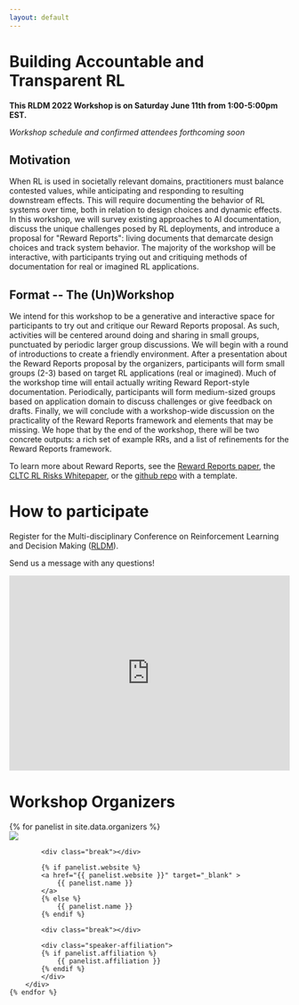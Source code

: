 ```yaml
---
layout: default
---
```


#  Building Accountable and Transparent RL

**This RLDM 2022  Workshop is on Saturday June 11th from 1:00-5:00pm EST.**

_Workshop schedule and confirmed attendees forthcoming soon_

## Motivation

When RL is used in societally relevant domains, practitioners must balance contested values, while anticipating and responding to resulting downstream effects. 
This will require documenting the behavior of RL systems over time, both in relation to design choices and dynamic effects. 
In this workshop, we will survey existing approaches to AI documentation, discuss the unique challenges posed by RL deployments, and introduce a proposal for "Reward Reports": living documents that demarcate design choices and track system behavior. 
The majority of the workshop will be interactive, with participants trying out and critiquing methods of documentation for real or imagined RL applications.


## Format -- The (Un)Workshop
We intend for this workshop to be a generative and interactive space for participants to try out and critique our Reward Reports proposal. As such, activities will be centered around doing and sharing in small groups, punctuated by periodic larger group discussions. We will begin with a round of introductions to create a friendly environment. After a presentation about the Reward Reports proposal by the organizers, participants will form small groups (2-3) based on target RL applications (real or imagined). Much of the workshop time will entail actually writing Reward Report-style documentation. Periodically, participants will form medium-sized groups based on application domain to discuss challenges or give feedback on drafts. Finally, we will conclude with a workshop-wide discussion on the practicality of the Reward Reports framework and elements that may be missing. We hope that by the end of the workshop, there will be two concrete outputs: a rich set of example RRs, and a list of refinements for the Reward Reports framework.

To learn more about Reward Reports, see the [Reward Reports paper](/assets/reward_reports_for_rl.pdf), the [CLTC RL Risks Whitepaper](http://arxiv.org/abs/2202.05716), or the [github repo](https://github.com/RewardReports/reward-reports) with a template.


# How to participate

Register for the Multi-disciplinary Conference on Reinforcement Learning and Decision Making ([RLDM](https://rldm.org/)).
<!-- Contact the organizors  -->

Send us a message with any questions!

<iframe src="https://docs.google.com/forms/d/e/1FAIpQLSdtARZRCD80KADgF9uADxlxgZ-e5ub4es7ETM4iHXcSAJQUpg/viewform?embedded=true" width="100%" height="350" frameborder="0" marginheight="0" marginwidth="0">Loading…</iframe>


# Workshop Organizers

<div class="row justify-content-center">
    {% for panelist in site.data.organizers %}
        <div class="text-center speaker">
            <img src="{{ panelist.image }}" class="speaker-img" />

            <div class="break"></div>

            {% if panelist.website %}
            <a href="{{ panelist.website }}" target="_blank" >
                {{ panelist.name }}
            </a>
            {% else %}
                {{ panelist.name }}
            {% endif %}

            <div class="break"></div>

            <div class="speaker-affiliation">
            {% if panelist.affiliation %}
                {{ panelist.affiliation }}
            {% endif %}
            </div>
        </div>
    {% endfor %}
</div>

